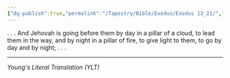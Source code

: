 ```yaml
---
{"dg-publish":true,"permalink":"/Tapestry/Bible/Exodus/Exodus 13_21/","title":"Exodus 13:21","hide":true,"tags":["bible-verse","bible-verse"],"dgHomeLink":true,"dgShowLocalGraph":true,"dgEnableSearch":true}
---
```



. . . And Jehovah is going before them by day in a pillar of a cloud, to lead them in the way, and by night in a pillar of fire, to give light to them, to go by day and by night; . . . 

---
*Young's Literal Translation (YLT)*